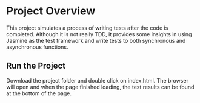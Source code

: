# Project Overview

This project simulates a process of writing tests after the code is completed. Although it is not really TDD, it provides some insights in using Jasmine as the test framework and write tests to both synchronous and asynchronous functions.

## Run the Project

Download the project folder and double click on index.html. The browser will open and when the page finished loading, the test results can be found at the bottom of the page.
